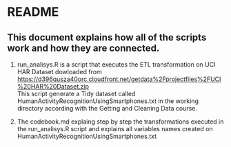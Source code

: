 README
========================================================

This document explains how all of the scripts work and how they are connected.  
-------------------------

1. run_analisys.R is a script that executes the ETL transformation on UCI HAR Dataset dowloaded from 
https://d396qusza40orc.cloudfront.net/getdata%2Fprojectfiles%2FUCI%20HAR%20Dataset.zip  
  This script generate a Tidy dataset called HumanActivityRecognitionUsingSmartphones.txt in the working directory
  according with the Getting and Cleaning Data course.
  
2. The codebook.md explaing step by step the transformations executed in the run_analisys.R script and explains all variables names created on 
HumanActivityRecognitionUsingSmartphones.txt 


